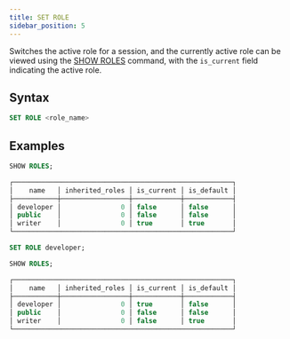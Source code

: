 ```yaml
---
title: SET ROLE
sidebar_position: 5
---
```


Switches the active role for a session, and the currently active role can be viewed using the [SHOW ROLES](04-user-show-roles.md) command, with the `is_current` field indicating the active role.

## Syntax

```sql
SET ROLE <role_name>
```

## Examples

```sql
SHOW ROLES;

┌───────────────────────────────────────────────────────┐
│    name   │ inherited_roles │ is_current │ is_default │
├───────────┼─────────────────┼────────────┼────────────┤
│ developer │               0 │ false      │ false      │
│ public    │               0 │ false      │ false      │
│ writer    │               0 │ true       │ true       │
└───────────────────────────────────────────────────────┘

SET ROLE developer;

SHOW ROLES;

┌───────────────────────────────────────────────────────┐
│    name   │ inherited_roles │ is_current │ is_default │
├───────────┼─────────────────┼────────────┼────────────┤
│ developer │               0 │ true       │ false      │
│ public    │               0 │ false      │ false      │
│ writer    │               0 │ false      │ true       │
└───────────────────────────────────────────────────────┘
```